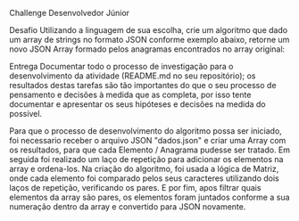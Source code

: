 Challenge Desenvolvedor Júnior

Desafio
Utilizando a linguagem de sua escolha, crie um algoritmo que dado um array de strings no formato JSON conforme exemplo abaixo, retorne um novo JSON Array formado pelos anagramas encontrados no array original:

Entrega
Documentar todo o processo de investigação para o desenvolvimento da atividade (README.md no seu repositório); os resultados destas tarefas são tão importantes do que o seu processo de pensamento e decisões à medida que as completa, por isso tente documentar e apresentar os seus hipóteses e decisões na medida do possível.

Para que o processo de desenvolvimento do algoritmo possa ser iniciado, foi necessario receber o arquivo JSON "dados.json" e criar uma Array com os resultados, para que cada Elemento / Anagrama pudesse ser tratado.
Em seguida foi realizado um laço de repetição para adicionar os elementos na array e ordena-los.
Na criação do algoritmo, foi usada a lógica de Matriz, onde cada elemento foi comparado pelos seus caracteres utilizando dois laços de repetição, verificando os pares.
E por fim, apos filtrar quais elementos da array são pares, os elementos foram juntados conforme a sua numeração dentro da array e convertido para JSON novamente.

